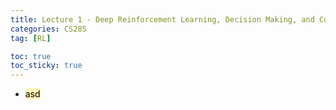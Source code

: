 ```yaml
---
title: Lecture 1 - Deep Reinforcement Learning, Decision Making, and Control
categories: CS285
tag: [RL]

toc: true
toc_sticky: true
---
```



- <mark style='background-color: #fff5b1'> asd </mark>

